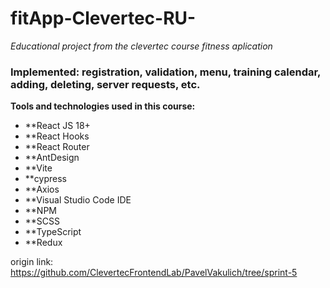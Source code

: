 # fitApp-Clevertec-RU-

*Educational project from the clevertec course fitness aplication*

### Implemented: registration, validation, menu, training calendar, adding, deleting, server requests, etc.

**Tools and technologies used in this course:**

- **React JS 18+
- **React Hooks
- **React Router
- **AntDesign
- **Vite
- **cypress
- **Axios
- **Visual Studio Code IDE
- **NPM
- **SCSS
- **TypeScript
- **Redux

origin link: https://github.com/ClevertecFrontendLab/PavelVakulich/tree/sprint-5
